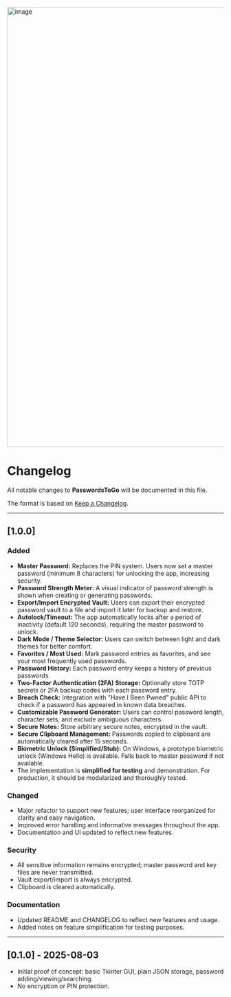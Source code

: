 <img width="1536" height="1024" alt="image" src="https://github.com/user-attachments/assets/02def63c-b128-427b-b3ac-75c7898b81ab" />

# Changelog

All notable changes to **PasswordsToGo** will be documented in this file.

The format is based on [Keep a Changelog](https://keepachangelog.com/en/1.0.0/).

---

## [1.0.0]

### Added
- **Master Password:** Replaces the PIN system. Users now set a master password (minimum 8 characters) for unlocking the app, increasing security.
- **Password Strength Meter:** A visual indicator of password strength is shown when creating or generating passwords.
- **Export/Import Encrypted Vault:** Users can export their encrypted password vault to a file and import it later for backup and restore.
- **Autolock/Timeout:** The app automatically locks after a period of inactivity (default 120 seconds), requiring the master password to unlock.
- **Dark Mode / Theme Selector:** Users can switch between light and dark themes for better comfort.
- **Favorites / Most Used:** Mark password entries as favorites, and see your most frequently used passwords.
- **Password History:** Each password entry keeps a history of previous passwords.
- **Two-Factor Authentication (2FA) Storage:** Optionally store TOTP secrets or 2FA backup codes with each password entry.
- **Breach Check:** Integration with "Have I Been Pwned" public API to check if a password has appeared in known data breaches.
- **Customizable Password Generator:** Users can control password length, character sets, and exclude ambiguous characters.
- **Secure Notes:** Store arbitrary secure notes, encrypted in the vault.
- **Secure Clipboard Management:** Passwords copied to clipboard are automatically cleared after 15 seconds.
- **Biometric Unlock (Simplified/Stub):** On Windows, a prototype biometric unlock (Windows Hello) is available. Falls back to master password if not available.
- The implementation is **simplified for testing** and demonstration. For production, it should be modularized and thoroughly tested.

### Changed
- Major refactor to support new features; user interface reorganized for clarity and easy navigation.
- Improved error handling and informative messages throughout the app.
- Documentation and UI updated to reflect new features.

### Security
- All sensitive information remains encrypted; master password and key files are never transmitted.
- Vault export/import is always encrypted.
- Clipboard is cleared automatically.

### Documentation
- Updated README and CHANGELOG to reflect new features and usage.
- Added notes on feature simplification for testing purposes.

---

## [0.1.0] - 2025-08-03

- Initial proof of concept: basic Tkinter GUI, plain JSON storage, password adding/viewing/searching.
- No encryption or PIN protection.
